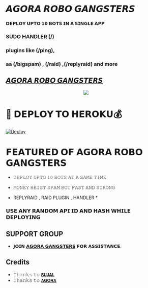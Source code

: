 # 𝘼𝙂𝙊𝙍𝘼 𝙍𝙊𝘽𝙊 𝙂𝘼𝙉𝙂𝙎𝙏𝙀𝙍𝙎

#### 𝗗𝗘𝗣𝗟𝗢𝗬 𝗨𝗣𝗧𝗢 𝟭𝟬 𝗕𝗢𝗧𝗦 𝗜𝗡 𝗔 𝗦𝗜𝗡𝗚𝗟𝗘 𝗔𝗣𝗣 
### SUDO HANDLER (/)
### plugins like (/ping), 
### aa (/bigspam) , (/raid) ,(/replyraid) and more
## [𝘼𝙂𝙊𝙍𝘼 𝙍𝙊𝘽𝙊 𝙂𝘼𝙉𝙂𝙎𝙏𝙀𝙍𝙎](t.me/Agoraswamy_Professor)

<p align="center">
  <img src="https://te.legra.ph/file/792fa83b58082149766a9.jpg">
</p>



# 🚀 𝗗𝗘𝗣𝗟𝗢𝗬 𝗧𝗢 𝗛𝗘𝗥𝗢𝗞𝗨💰

[![Deploy](https://www.herokucdn.com/deploy/button.svg)](https://heroku.com/deploy?template=https://github.com/Professor-OS/MH-Bottoken)

# 𝗙𝗘𝗔𝗧𝗨𝗥𝗘𝗗 𝗢𝗙 𝗔𝗚𝗢𝗥𝗔 𝗥𝗢𝗕𝗢 𝗚𝗔𝗡𝗚𝗦𝗧𝗘𝗥𝗦

   - 𝙳𝙴𝙿𝙻𝙾𝚈 𝚄𝙿𝚃𝙾 𝟷𝟶 𝙱𝙾𝚃𝚂 𝙰𝚃 𝙰 𝚂𝙰𝙼𝙴 𝚃𝙸𝙼𝙴

   - 𝙼𝙾𝙽𝙴𝚈 𝙷𝙴𝙸𝚂𝚃 𝚂𝙿𝙰𝙼 𝙱𝙾𝚃 𝙵𝙰𝚂𝚃 𝙰𝙽𝙳 𝚂𝚃𝚁𝙾𝙽𝙶

   - REPLYRAID , RAID PLUGIN , HANDLER *


### 𝗨𝗦𝗘 𝗔𝗡𝗬 𝗥𝗔𝗡𝗗𝗢𝗠 𝗔𝗣𝗜 𝗜𝗗 𝗔𝗡𝗗 𝗛𝗔𝗦𝗛 𝗪𝗛𝗜𝗟𝗘 𝗗𝗘𝗣𝗟𝗢𝗬𝗜𝗡𝗚


## SUPPORT GROUP
   - 𝗝𝗢𝗜𝗡 [𝗔𝗚𝗢𝗥𝗔 𝗚𝗔𝗡𝗚𝗦𝗧𝗘𝗥𝗦](https://t.me/AGORA_SPAM_OFFICIAL) 𝗙𝗢𝗥 𝗔𝗦𝗦𝗜𝗦𝗧𝗔𝗡𝗖𝗘.

## Credits
   - 𝚃𝚑𝚊𝚗𝚔𝚜 𝚝𝚘 [𝗦𝗨𝗝𝗔𝗟](https://t.me/toxic_than_toxiest)
   - 𝚃𝚑𝚊𝚗𝚔𝚜 𝚝𝚘 [𝗔𝗚𝗢𝗥𝗔](https://t.me/agoraSWAMY_professor)
